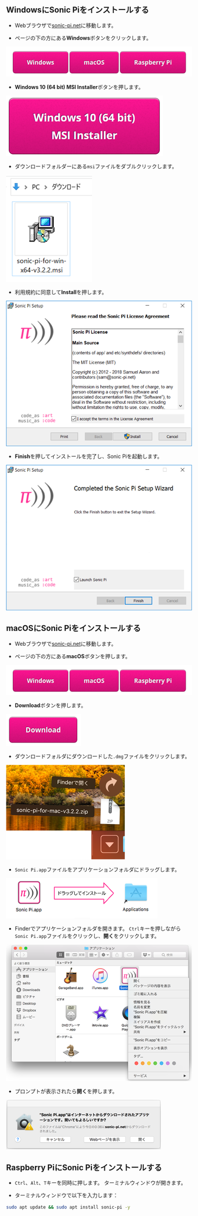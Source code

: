 ## WindowsにSonic Piをインストールする

- Webブラウザで[sonic-pi.net](https://sonic-pi.net/)に移動します。

- ページの下の方にある**Windows**ボタンをクリックします。

![ダウンロード](images/download-buttons.png)

- **Windows 10 (64 bit) MSI Installer**ボタンを押します。

![msi](images/msi-installer.png)

- ダウンロードフォルダーにある`msi`ファイルをダブルクリックします。

![windows1](images/windows1.png)

- 利用規約に同意して**Install**を押します。

![windows2](images/windows2.png)

- **Finish**を押してインストールを完了し、Sonic Piを起動します。

![windows3](images/windows3.png)


## macOSにSonic Piをインストールする

- Webブラウザで[sonic-pi.net](https://sonic-pi.net/)に移動します。

- ページの下の方にある**macOS**ボタンを押します。

![ダウンロード](images/download-buttons.png)

- **Download**ボタンを押します。

![ダウンロード](images/download.png)

- ダウンロードフォルダにダウンロードした`.dmg`ファイルをクリックします。

![macOS1](images/macOS1.png)

- `Sonic Pi.app`ファイルをアプリケーションフォルダにドラッグします。

![macOS2](images/macOS2.png)

- Finderでアプリケーションフォルダを開きます。 `Ctrl`キーを押しながら`Sonic Pi.app`ファイルをクリックし、**開く**をクリックします。

![macOS3](images/macOS3.png)

- プロンプトが表示されたら**開く**を押します。

![macOS4](images/macOS4.png)

## Raspberry PiにSonic Piをインストールする

- `Ctrl`、`Alt`、`T`キーを同時に押します。 ターミナルウィンドウが開きます。

- ターミナルウィンドウで以下を入力します：

```bash
sudo apt update && sudo apt install sonic-pi -y
```

